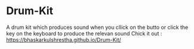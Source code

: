 # Drum-Kit
A drum kit which produces sound when you cllick on the butto or click the key on the keyboard to produce the relevan sound
Chick it out : https://bhaskarkulshrestha.github.io/Drum-Kit/

